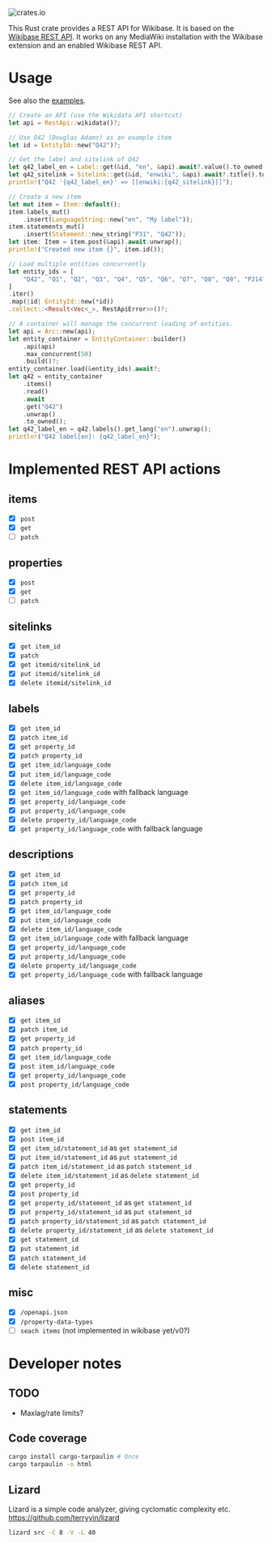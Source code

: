 ![crates.io](https://img.shields.io/crates/v/wikibase_rest_api.svg)

This Rust crate provides a REST API for Wikibase.
It is based on the [Wikibase REST API](https://doc.wikimedia.org/Wikibase/master/js/rest-api/).
It works on any MediaWiki installation with the Wikibase extension and an enabled Wikibase REST API.

# Usage
See also the [examples](src/bin/main.rs).
```rust
// Create an API (use the Wikidata API shortcut)
let api = RestApi::wikidata()?;

// Use Q42 (Douglas Adams) as an example item
let id = EntityId::new("Q42")?;

// Get the label and sitelink of Q42
let q42_label_en = Label::get(&id, "en", &api).await?.value().to_owned();
let q42_sitelink = Sitelink::get(&id, "enwiki", &api).await?.title().to_owned();
println!("Q42 '{q42_label_en}' => [[enwiki:{q42_sitelink}]]");

// Create a new item
let mut item = Item::default();
item.labels_mut()
    .insert(LanguageString::new("en", "My label"));
item.statements_mut()
    .insert(Statement::new_string("P31", "Q42"));
let item: Item = item.post(&api).await.unwrap();
println!("Created new item {}", item.id());

// Load multiple entities concurrently
let entity_ids = [
    "Q42", "Q1", "Q2", "Q3", "Q4", "Q5", "Q6", "Q7", "Q8", "Q9", "P214",
]
.iter()
.map(|id| EntityId::new(*id))
.collect::<Result<Vec<_>, RestApiError>>()?;

// A container will manage the concurrent loading of entities.
let api = Arc::new(api);
let entity_container = EntityContainer::builder()
    .api(api)
    .max_concurrent(50)
    .build()?;
entity_container.load(&entity_ids).await?;
let q42 = entity_container
    .items()
    .read()
    .await
    .get("Q42")
    .unwrap()
    .to_owned();
let q42_label_en = q42.labels().get_lang("en").unwrap();
println!("Q42 label[en]: {q42_label_en}");
```

# Implemented REST API actions
## items
- [x] `post`
- [x] `get`
- [ ] `patch`
## properties
- [x] `post`
- [x] `get`
- [ ] `patch`
## sitelinks
- [x] `get item_id`
- [x] `patch`
- [x] `get itemid/sitelink_id`
- [x] `put itemid/sitelink_id`
- [x] `delete itemid/sitelink_id`
## labels
- [x] `get item_id`
- [x] `patch item_id`
- [x] `get property_id`
- [x] `patch property_id`
- [x] `get item_id/language_code`
- [x] `put item_id/language_code`
- [x] `delete item_id/language_code`
- [x] `get item_id/language_code` with fallback language
- [x] `get property_id/language_code`
- [x] `put property_id/language_code`
- [x] `delete property_id/language_code`
- [x] `get property_id/language_code` with fallback language
## descriptions
- [x] `get item_id`
- [x] `patch item_id`
- [x] `get property_id`
- [x] `patch property_id`
- [x] `get item_id/language_code`
- [x] `put item_id/language_code`
- [x] `delete item_id/language_code`
- [x] `get item_id/language_code` with fallback language
- [x] `get property_id/language_code`
- [x] `put property_id/language_code`
- [x] `delete property_id/language_code`
- [x] `get property_id/language_code` with fallback language
## aliases
- [x] `get item_id`
- [x] `patch item_id`
- [x] `get property_id`
- [x] `patch property_id`
- [x] `get item_id/language_code`
- [x] `post item_id/language_code`
- [x] `get property_id/language_code`
- [x] `post property_id/language_code`
## statements
- [x] `get item_id`
- [x] `post item_id`
- [x] `get item_id/statement_id` as `get statement_id`
- [x] `put item_id/statement_id` as `put statement_id`
- [x] `patch item_id/statement_id` as `patch statement_id`
- [x] `delete item_id/statement_id` as `delete statement_id`
- [x] `get property_id`
- [x] `post property_id`
- [x] `get property_id/statement_id` as `get statement_id`
- [x] `put property_id/statement_id` as `put statement_id`
- [x] `patch property_id/statement_id` as `patch statement_id`
- [x] `delete property_id/statement_id` as `delete statement_id`
- [x] `get statement_id`
- [x] `put statement_id`
- [x] `patch statement_id`
- [x] `delete statement_id`
## misc
- [x] `/openapi.json`
- [x] `/property-data-types`
- [ ] `seach items` (not implemented in wikibase yet/v0?)

# Developer notes
## TODO
- Maxlag/rate limits?

## Code coverage
```bash
cargo install cargo-tarpaulin # Once
cargo tarpaulin -o html
```

## Lizard
Lizard is a simple code analyzer, giving cyclomatic complexity etc.
https://github.com/terryyin/lizard
```bash
lizard src -C 8 -V -L 40
```
